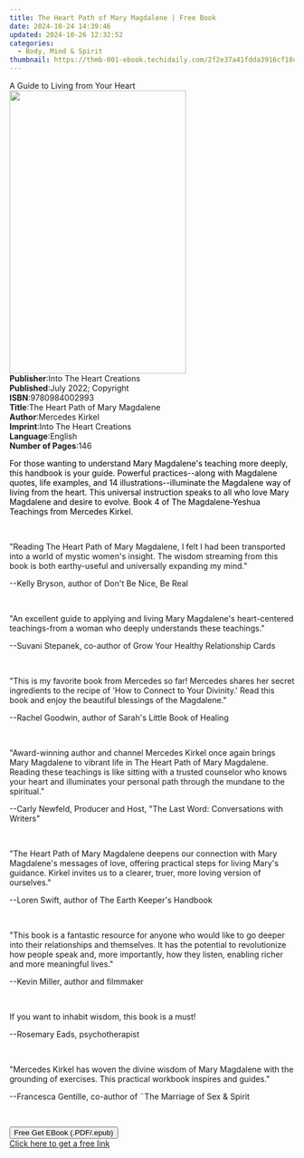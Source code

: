```yaml
---
title: The Heart Path of Mary Magdalene | Free Book
date: 2024-10-24 14:39:46
updated: 2024-10-26 12:32:52
categories:
  - Body, Mind & Spirit
thumbnail: https://thmb-001-ebook.techidaily.com/2f2e37a41fdda3916cf18cfcaa34c8b8895e18a15e9f4c47fce83d56d4a648c1.jpg
---
```

<main id="book-container">
  <div class="flex flex-col">
    <div class="book-brief flex-1 py-6 px-4 sm:p-6 md:py-10 md:px-8">
      <!-- brief-->
      <div class="book-brief-main">A Guide to Living from Your Heart</div>
    </div>
    <div
      class="book-meta-info flex-1 grid gap-4 col-start-1 col-end-3 row-start-1 sm:mb-6 sm:grid-cols-4 lg:gap-6 lg:col-start-2 lg:row-end-6 lg:row-span-6 lg:mb-0"
    >
      <div
        class="book-meta-info-left place-content-center mt-4 p-4 text-sm leading-6 col-start-2 col-span-2 dark:text-slate-400"
      >
        <img
          class="w-full h-500 object-cover rounded-lg sm:h-255 sm:col-span-2 lg:col-span-full"
          src="https://img-001-ebook.techidaily.com/42c54c9048c74a98328436455aa17fe9d3e320644f6da639d6ab5d9654753a31.jpg"
          alt=""
          width="312"
          height="500"
        />
      </div>
      <div
        class="book-meta-info-right mt-2 col-start-1 row-start-2 col-span-3 self-center"
      >
        <!-- meta data  -->
        <div class="flex flex-col px-4 md:px-8">
          <div class="flex-1">
            <strong>Publisher</strong>:<span class="px-2"
              >Into The Heart Creations</span
            >
          </div>
          <div class="flex-1">
            <strong>Published</strong>:<span class="px-2"
              >July 2022; Copyright</span
            >
          </div>
          <div class="flex-1">
            <strong>ISBN</strong>:<span class="px-2">9780984002993</span>
          </div>
          <div class="flex-1">
            <strong>Title</strong>:<span class="px-2"
              >The Heart Path of Mary Magdalene</span
            >
          </div>
          <div class="flex-1">
            <strong>Author</strong>:<span class="px-2">Mercedes Kirkel</span>
          </div>
          <div class="flex-1">
            <strong>Imprint</strong>:<span class="px-2"
              >Into The Heart Creations</span
            >
          </div>
          <div class="flex-1">
            <strong>Language</strong>:<span class="px-2">English</span>
          </div>
          <div class="flex-1">
            <strong>Number of Pages</strong>:<span class="px-2">146</span>
          </div>
        </div>
      </div>
    </div>
    <div class="book-description flex-1 py-6 px-4 sm:p-6 md:py-10 md:px-8">
      <div class="book-description-main">
        <div accordion-content="" id="description">
          <p>
            <span style="color: rgb(0, 0, 0)"
              >For those wanting to understand Mary Magdalene's teaching more
              deeply, this handbook is your guide. Powerful practices--along
              with Magdalene quotes, life examples, and 14
              illustrations--illuminate the Magdalene way of living from the
              heart. This universal instruction speaks to all who love Mary
              Magdalene and desire to evolve. Book 4 of The Magdalene-Yeshua
              Teachings from Mercedes Kirkel.</span
            >
          </p>
          <p><br /></p>
          <p>
            "Reading&nbsp;The Heart Path of Mary Magdalene, I felt I had been
            transported into a world of mystic women's insight.&nbsp;The wisdom
            streaming from this book is both earthy-useful and universally
            expanding my mind."
          </p>
          <p class="ql-align-right">
            --Kelly Bryson, author of Don't Be Nice, Be Real
          </p>
          <p><br /></p>
          <p>
            "An excellent guide to applying and living Mary Magdalene's
            heart-centered teachings-from a woman who deeply understands these
            teachings."
          </p>
          <p class="ql-align-right">
            --Suvani Stepanek, co-author of&nbsp;Grow Your Healthy Relationship
            Cards
          </p>
          <p><br /></p>
          <p>
            "This is my favorite book from Mercedes so far! Mercedes shares her
            secret ingredients to the recipe of 'How to Connect to Your
            Divinity.' Read this book and enjoy the beautiful blessings of the
            Magdalene."
          </p>
          <p class="ql-align-right">
            --Rachel Goodwin, author of Sarah's Little Book of Healing&nbsp;
          </p>
          <p><br /></p>
          <p>
            "Award-winning author and channel Mercedes Kirkel once again brings
            Mary Magdalene to vibrant life in The Heart Path of Mary Magdalene.
            Reading these teachings is like sitting with a trusted counselor who
            knows your heart and illuminates your personal path through the
            mundane to the spiritual."
          </p>
          <p class="ql-align-right">
            --Carly Newfeld, Producer and Host, "The Last Word: Conversations
            with Writers"
          </p>
          <p><br /></p>
          <p>
            "The Heart Path of Mary Magdalene&nbsp;deepens our connection with
            Mary Magdalene's messages of love, offering&nbsp;practical steps for
            living Mary's guidance. Kirkel invites us to a clearer, truer, more
            loving version of ourselves."
          </p>
          <p class="ql-align-right">
            --Loren Swift, author of The Earth Keeper's Handbook
          </p>
          <p><br /></p>
          <p>
            "This book is a fantastic resource for anyone who would like to go
            deeper into their relationships and themselves. It has the potential
            to revolutionize how people speak and, more importantly, how they
            listen,&nbsp;enabling richer and more meaningful lives."
          </p>
          <p class="ql-align-right">--Kevin Miller, author and filmmaker</p>
          <p><br /></p>
          <p>If you want to inhabit wisdom, this book is a must!</p>
          <p class="ql-align-right">--Rosemary Eads, psychotherapist</p>
          <p><br /></p>
          <p>
            "Mercedes Kirkel has woven the divine wisdom of Mary Magdalene with
            the grounding of exercises. This practical workbook inspires and
            guides."
          </p>
          <p class="ql-align-right">
            --Francesca Gentille, co-author of ¨The Marriage of Sex &amp; Spirit
          </p>
          <p><br /></p>
        </div>
        <div class="accordion-fader"></div>
      </div>
    </div>
    <div class="book-excerpts flex-1 py-6 px-4 sm:p-6 md:py-10 md:px-8"></div>
    <div
      class="book-about-author flex-1 py-6 px-4 sm:p-6 md:py-10 md:px-8"
    ></div>
    <div class="book-free-get flex-1 py-6 px-4 sm:p-6 md:py-10 md:px-8">
      <button
        id="btn-free-get"
        class="bg-blue-500 hover:bg-blue-700 text-white font-bold py-2 px-4 rounded"
      >
        Free Get EBook (.PDF/.epub)
      </button>
      <div id="countdown-display" class="px-2 text-lg mt-2"></div>
      <a
        id="free-link"
        class="hidden bg-blue-500 hover:bg-blue-700 text-white font-bold py-2 px-4 rounded"
        href="https://www.ebooks.com/en-us/book/210657125/the-heart-path-of-mary-magdalene/mercedes-kirkel/"
        target="_blank"
        >Click here to get a free link</a
      >
    </div>
    <script>
      let countdownTime = 0;
      let countdownInterval = null;
      document
        .getElementById('btn-free-get')
        .addEventListener('click', startCountdown);
      function startCountdown() {
        countdownTime = new Date().getTime() + 60000 * 3;
        countdownInterval = setInterval(updateCountdown, 1000);
        document.getElementById('btn-free-get').disabled = true;
        document
          .getElementById('btn-free-get')
          .classList.add('bg-gray-500', 'cursor-not-allowed');
      }
      function updateCountdown() {
        let currentTime = new Date().getTime();
        let timeLeft = countdownTime - currentTime;
        let secondsLeft = Math.floor(timeLeft / 1000);
        document.getElementById('countdown-display').innerHTML =
          `Remaining time: ${secondsLeft} seconds.`;
        if (secondsLeft <= 0) {
          clearInterval(countdownInterval);
          document.getElementById('btn-free-get').classList.add('hidden');
          document.getElementById('free-link').classList.remove('hidden');
          document.getElementById('countdown-display').innerHTML = '';
        }
      }
    </script>
  </div>
</main>
